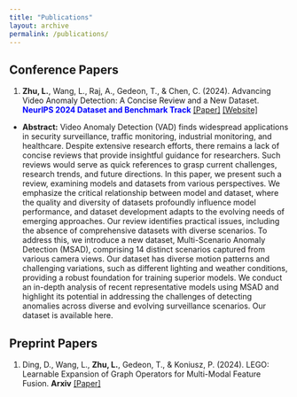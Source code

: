 ```yaml
---
title: "Publications"
layout: archive
permalink: /publications/
---
```


## Conference Papers

1. **Zhu, L.**, Wang, L., Raj, A., Gedeon, T., & Chen, C. (2024). Advancing Video Anomaly Detection: A Concise Review and a New Dataset. **<span style="color: blue;">NeurIPS 2024 Dataset and Benchmark Track</span>**  [[Paper]](http://arxiv.org/abs/2402.04857)  [[Website]](https://msad-dataset.github.io)

- **Abstract:** Video Anomaly Detection (VAD) finds widespread applications in security surveillance, traffic monitoring, industrial monitoring, and healthcare. Despite extensive research efforts, there remains a lack of concise reviews that provide insightful guidance for researchers. Such reviews would serve as quick references to grasp current challenges, research trends, and future directions. In this paper, we present such a review, examining models and datasets from various perspectives. We emphasize the critical relationship between model and dataset, where the quality and diversity of datasets profoundly influence model performance, and dataset development adapts to the evolving needs of emerging approaches. Our review identifies practical issues, including the absence of comprehensive datasets with diverse scenarios. To address this, we introduce a new dataset, Multi-Scenario Anomaly Detection (MSAD), comprising 14 distinct scenarios captured from various camera views. Our dataset has diverse motion patterns and challenging variations, such as different lighting and weather conditions, providing a robust foundation for training superior models. We conduct an in-depth analysis of recent representative models using MSAD and highlight its potential in addressing the challenges of detecting anomalies across diverse and evolving surveillance scenarios. Our dataset is available here.


## Preprint Papers

1. Ding, D., Wang, L., **Zhu, L.**, Gedeon, T., & Koniusz, P. (2024). LEGO: Learnable Expansion of Graph Operators for Multi-Modal Feature Fusion. **Arxiv**  [[Paper]](https://arxiv.org/abs/2410.01506)  